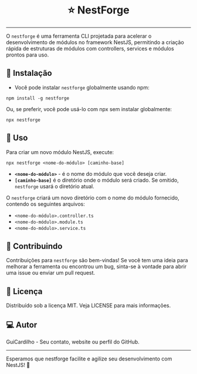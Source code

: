 <!DOCTYPE html>
<html lang="en">
<head>
<meta charset="UTF-8">
<meta name="viewport" content="width=device-width, initial-scale=1.0">
</head>
<body>

<h1 style="text-align: center;">⭐ NestForge</h1>

<hr>

<p>O <code>nestforge</code> é uma ferramenta CLI projetada para acelerar o desenvolvimento de módulos no framework NestJS, permitindo a criação rápida de estruturas de módulos com controllers, services e módulos prontos para uso.</p>

<h2>🔗 Instalação</h2>

<ul>
  <li>Você pode instalar <code>nestforge</code> globalmente usando npm:</li>
</ul>

<pre><code>npm install -g nestforge</code></pre>

<p>Ou, se preferir, você pode usá-lo com npx sem instalar globalmente:</p>

<pre><code>npx nestforge</code></pre>

<h2>📝 Uso</h2>

<p>Para criar um novo módulo NestJS, execute:</p>

<pre><code>npx nestforge &lt;nome-do-módulo&gt; [caminho-base]</code></pre>

<ul>
  <li><strong><code>&lt;nome-do-módulo&gt;</code></strong> - é o nome do módulo que você deseja criar.</li>
  <li><strong><code>[caminho-base]</code></strong> é o diretório onde o módulo será criado. Se omitido, <code>nestforge</code> usará o diretório atual.</li>
</ul>

<p>O <code>nestforge</code> criará um novo diretório com o nome do módulo fornecido, contendo os seguintes arquivos:</p>

<ul>
  <li><code>&lt;nome-do-módulo&gt;.controller.ts</code></li>
  <li><code>&lt;nome-do-módulo&gt;.module.ts</code></li>
  <li><code>&lt;nome-do-módulo&gt;.service.ts</code></li>
</ul>

<h2>🚀 Contribuindo</h2>

<p>Contribuições para <code>nestforge</code> são bem-vindas! Se você tem uma ideia para melhorar a ferramenta ou encontrou um bug, sinta-se à vontade para abrir uma issue ou enviar um pull request.</p>

<h2>💼 Licença</h2>

<p>Distribuído sob a licença MIT. Veja LICENSE para mais informações.</p>

<h2>💻 Autor</h2>

<p>GuiCardilho - Seu contato, website ou perfil do GitHub.</p>

<hr>

<p>Esperamos que nestforge facilite e agilize seu desenvolvimento com NestJS! 🚀</p>

</body>
</html>
